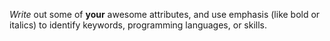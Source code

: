 *Write* out some of **your** awesome attributes, and use emphasis (like bold or italics) to identify keywords, programming languages, or skills. 
